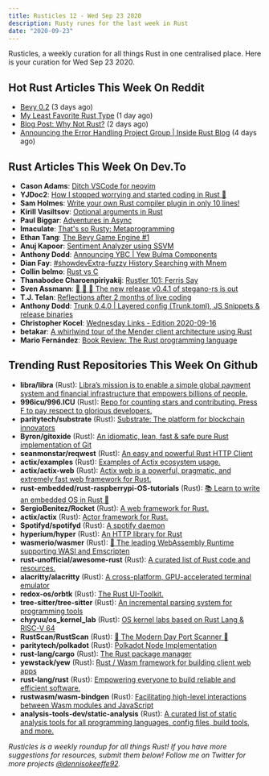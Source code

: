 ```yaml
---
title: Rusticles 12 - Wed Sep 23 2020
description: Rusty runes for the last week in Rust
date: "2020-09-23"
---
```


Rusticles, a weekly curation for all things Rust in one centralised place. Here is your curation for Wed Sep 23 2020.

## Hot Rust Articles This Week On Reddit

- [Bevy 0.2](https://www.reddit.com/r/rust/comments/iw1yyp/bevy_02/) (3 days ago)
- [My Least Favorite Rust Type](https://www.reddit.com/r/rust/comments/ix751t/my_least_favorite_rust_type/) (1 day ago)
- [Blog Post: Why Not Rust?](https://www.reddit.com/r/rust/comments/iwij5i/blog_post_why_not_rust/) (2 days ago)
- [Announcing the Error Handling Project Group | Inside Rust Blog](https://www.reddit.com/r/rust/comments/ivarbs/announcing_the_error_handling_project_group/) (4 days ago)

## Rust Articles This Week On Dev.To

- **Cason Adams**: [Ditch VSCode for neovim](https://dev.to/casonadams/ditch-vscode-for-neovim-25ca)
- **YJDoc2**: [How I stopped worrying and started coding in Rust 🦀️](https://dev.to/yjdoc2/how-i-stopped-worrying-and-started-coding-in-rust-52b)
- **Sam Holmes**: [Write your own Rust compiler plugin in only 10 lines!](https://dev.to/sam3d/write-your-own-rust-compiler-plugin-in-only-10-lines-4df4)
- **Kirill Vasiltsov**: [Optional arguments in Rust](https://dev.to/virtualkirill/optional-arguments-in-rust-1e9g)
- **Paul Biggar**: [Adventures in Async](https://dev.to/darklang/adventures-in-async-35hn)
- **Imaculate**: [That's so Rusty: Metaprogramming](https://dev.to/imaculate3/that-s-so-rusty-metaprogramming-49mj)
- **Ethan Tang**: [The Bevy Game Engine #1](https://dev.to/ethanyidong/the-bevy-engine-1-4k4k)
- **Anuj Kapoor**: [Sentiment Analyzer using SSVM](https://dev.to/bearbobs/sentiment-analyzer-using-ssvm-2pi8)
- **Anthony Dodd**: [Announcing YBC | Yew Bulma Components](https://dev.to/thedodd/announcing-ybc-yew-bulma-components-4fe7)
- **Dian Fay**: [#showdevExtra-fuzzy History Searching with Mnem](https://dev.to/dmfay/extra-fuzzy-history-searching-with-mnem-5ccl)
- **Collin belmo**: [Rust vs C](https://dev.to/b1m0110/rust-vs-c-440n)
- **Thanabodee Charoenpiriyakij**: [Rustler 101: Ferris Say](https://dev.to/wingyplus/rustler-101-ferris-say-3jj6)
- **Sven Assmann**: [🎉 🚀 🍺 The new release v0.4.1 of stegano-rs is out](https://dev.to/5422m4n/the-new-release-v0-4-1-of-stegano-rs-is-out-2l0m)
- **T.J. Telan**: [Reflections after 2 months of live coding](https://dev.to/tjtelan/reflections-after-2-months-of-live-coding-247g)
- **Anthony Dodd**: [Trunk 0.4.0 | Layered config (Trunk.toml), JS Snippets & release binaries](https://dev.to/thedodd/trunk-0-4-0-layered-config-trunk-toml-js-snippets-release-binaries-3n57)
- **Christopher Kocel**: [Wednesday Links - Edition 2020-09-16](https://dev.to/0xkkocel/wednesday-links-edition-2020-09-16-5h4c)
- **betakar**: [A whirlwind tour of the Mender client architecture using Rust](https://dev.to/betakar/a-whirlwind-tour-of-the-mender-client-architecture-using-rust-15e6)
- **Mario Fernández**: [Book Review: The Rust programming language](https://dev.to/sirech/book-review-the-rust-programming-language-5p1)

## Trending Rust Repositories This Week On Github

- **libra/libra** (Rust): [Libra’s mission is to enable a simple global payment system and financial infrastructure that empowers billions of people.](https://github.com/libra/libra)
- **996icu/996.ICU** (Rust): [Repo for counting stars and contributing. Press F to pay respect to glorious developers.](https://github.com/996icu/996.ICU)
- **paritytech/substrate** (Rust): [Substrate: The platform for blockchain innovators](https://github.com/paritytech/substrate)
- **Byron/gitoxide** (Rust): [An idiomatic, lean, fast & safe pure Rust implementation of Git](https://github.com/Byron/gitoxide)
- **seanmonstar/reqwest** (Rust): [An easy and powerful Rust HTTP Client](https://github.com/seanmonstar/reqwest)
- **actix/examples** (Rust): [Examples of Actix ecosystem usage.](https://github.com/actix/examples)
- **actix/actix-web** (Rust): [Actix web is a powerful, pragmatic, and extremely fast web framework for Rust.](https://github.com/actix/actix-web)
- **rust-embedded/rust-raspberrypi-OS-tutorials** (Rust): [📚 Learn to write an embedded OS in Rust 🦀](https://github.com/rust-embedded/rust-raspberrypi-OS-tutorials)
- **SergioBenitez/Rocket** (Rust): [A web framework for Rust.](https://github.com/SergioBenitez/Rocket)
- **actix/actix** (Rust): [Actor framework for Rust.](https://github.com/actix/actix)
- **Spotifyd/spotifyd** (Rust): [A spotify daemon](https://github.com/Spotifyd/spotifyd)
- **hyperium/hyper** (Rust): [An HTTP library for Rust](https://github.com/hyperium/hyper)
- **wasmerio/wasmer** (Rust): [🚀 The leading WebAssembly Runtime supporting WASI and Emscripten](https://github.com/wasmerio/wasmer)
- **rust-unofficial/awesome-rust** (Rust): [A curated list of Rust code and resources.](https://github.com/rust-unofficial/awesome-rust)
- **alacritty/alacritty** (Rust): [A cross-platform, GPU-accelerated terminal emulator](https://github.com/alacritty/alacritty)
- **redox-os/orbtk** (Rust): [The Rust UI-Toolkit.](https://github.com/redox-os/orbtk)
- **tree-sitter/tree-sitter** (Rust): [An incremental parsing system for programming tools](https://github.com/tree-sitter/tree-sitter)
- **chyyuu/os_kernel_lab** (Rust): [OS kernel labs based on Rust Lang & RISC-V 64](https://github.com/chyyuu/os_kernel_lab)
- **RustScan/RustScan** (Rust): [🤖 The Modern Day Port Scanner 🤖](https://github.com/RustScan/RustScan)
- **paritytech/polkadot** (Rust): [Polkadot Node Implementation](https://github.com/paritytech/polkadot)
- **rust-lang/cargo** (Rust): [The Rust package manager](https://github.com/rust-lang/cargo)
- **yewstack/yew** (Rust): [Rust / Wasm framework for building client web apps](https://github.com/yewstack/yew)
- **rust-lang/rust** (Rust): [Empowering everyone to build reliable and efficient software.](https://github.com/rust-lang/rust)
- **rustwasm/wasm-bindgen** (Rust): [Facilitating high-level interactions between Wasm modules and JavaScript](https://github.com/rustwasm/wasm-bindgen)
- **analysis-tools-dev/static-analysis** (Rust): [A curated list of static analysis tools for all programming languages, config files, build tools, and more.](https://github.com/analysis-tools-dev/static-analysis)

_Rusticles is a weekly roundup for all things Rust! If you have more suggestions for resources, submit them below! Follow me on Twitter for more projects [@dennisokeeffe92](https://twitter.com/dennisokeeffe92)._
